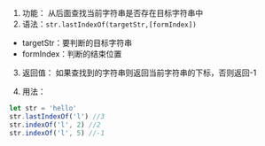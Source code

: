 1. 功能： 从后面查找当前字符串是否存在目标字符串中
2. 语法：`str.lastIndexOf(targetStr,[formIndex])`

- targetStr：要判断的目标字符串
- formIndex：判断的结束位置

3. 返回值： 如果查找到的字符串则返回当前字符串的下标，否则返回-1

4. 用法：

```js
let str = 'hello'
str.lastIndexOf('l') //3
str.indexOf('l', 2) //2
str.indexOf('l', 5) //-1
```
